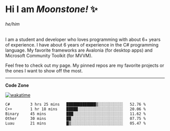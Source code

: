 
<!--
**MoonstoneStudios/MoonstoneStudios** is a ✨ _special_ ✨ repository because its `README.md` (this file) appears on your GitHub profile.

Here are some ideas to get you started:

- 🔭 I’m currently working on ...
- 🌱 I’m currently learning ...
- 👯 I’m looking to collaborate on ...
- 🤔 I’m looking for help with ...
- 💬 Ask me about ...
- 📫 How to reach me: ...
- 😄 Pronouns: ...
- ⚡ Fun fact: ...
-->

# Hi I am _Moonstone!_  ✨
###### he/him

I am a student and developer who loves programming with about 6+ years of experience. 
I have about 6 years of experience in the C# programming language. 
My favorite frameworks are Avalonia (for desktop apps) and Microsoft Community Toolkit (for MVVM).

Feel free to check out my page. My pinned repos are my favorite projects or the ones I want to show off the most. 

---

**Code Zone**


[![wakatime](https://wakatime.com/badge/user/35c755da-7226-42ef-89f9-892c03fbcf7e.svg?style=for-the-badge)](https://wakatime.com/@35c755da-7226-42ef-89f9-892c03fbcf7e)
<!--START_SECTION:waka-->

```txt
C#         3 hrs 25 mins   █████████████▒░░░░░░░░░░░   52.76 %
C++        1 hr 18 mins    █████░░░░░░░░░░░░░░░░░░░░   20.06 %
Binary     45 mins         ███░░░░░░░░░░░░░░░░░░░░░░   11.62 %
Other      30 mins         ██░░░░░░░░░░░░░░░░░░░░░░░   07.75 %
Luau       21 mins         █▒░░░░░░░░░░░░░░░░░░░░░░░   05.47 %
```

<!--END_SECTION:waka-->
